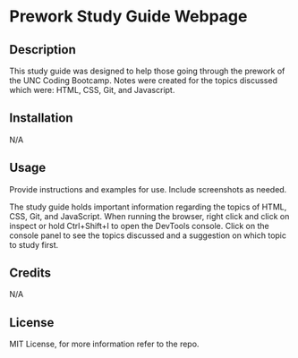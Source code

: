 # Prework Study Guide Webpage 

## Description

This study guide was designed to help those going through the prework of the UNC Coding Bootcamp. Notes were created for the topics discussed which were: HTML, CSS, Git, and Javascript. 

## Installation

N/A

## Usage

Provide instructions and examples for use. Include screenshots as needed.

The study guide holds important information regarding the topics of HTML, CSS, Git, and JavaScript. When running the browser, right click and click on inspect or hold Ctrl+Shift+I to open the DevTools console. Click on the console panel to see the topics discussed and a suggestion on which topic to study first. 

## Credits

N/A

## License

MIT License, for more information refer to the repo.
